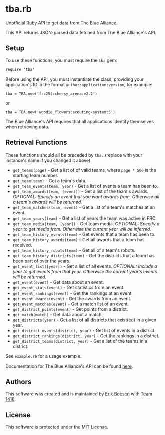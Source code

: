 # tba.rb
Unofficial Ruby API to get data from The Blue Alliance.

This API returns JSON-parsed data fetched from The Blue Alliance's API.

## Setup
To use these functions, you must require the `tba` gem:

    require 'tba'

Before using the API, you must instantiate the class, providing your application's ID in the format `author:application:version`, for example:

    tba = TBA.new('frc254:cheesy_arena:v2.2')

or

    tba = TBA.new('woodie_flowers:scouting-system:5')

The Blue Alliance's API requires that all applications identify themselves when retrieving data.


## Retrieval Functions
These functions should all be preceded by `tba.` (replace with your instance's name if you changed it above).
* `get_teams(page)` - Get a list of of valid teams, where `page * 500` is the starting team number.
* `get_team(team)` - Get a team's data.
* `get_team_events(team, year)` - Get a list of events a team has been to.
* `get_team_awards(team, [event])` - Get a list of the team's awards. _OPTIONAL: Specify an event that you want awards from. Otherwise all a team's awards will be returned._
* `get_team_matches(team, event)` - Get a list of a team's matches at an event.
* `get_team_years(team)` - Get a list of years the team was active in FRC.
* `get_team_media(team, [year])` - Get team media. _OPTIONAL: Specify a year to get media from. Otherwise the current year will be inferred._
* `get_team_history_events(team)` - Get events that a team has been to.
* `get_team_history_awards(team)` - Get all awards that a team has received.
* `get_team_history_robots(team)` - Get all of a team's robots.
* `get_team_history_districts(team)` - Get the districts that a team has been part of over the years.
* `get_event_list([year])` - Get a list of all events. _OPTIONAL: Include a year to get events from that year. Otherwise the current year's events will be returned._
* `get_event(event)` - Get data about an event.
* `get_event_stats(event)` - Get statistics from an event.
* `get_event_rankings(event)` - Get the rankings at an event.
* `get_event_awards(event)` - Get the awards from an event.
* `get_event_matches(event)` - Get a match list of an event.
* `get_district_points(event)` - Get points from a district.
* `get_match(match)` - Get data about a match.
* `get_districts(year)` - Get a list of all districts that exist(ed) in a given year.
* `get_district_events(district, year)` - Get list of events in a district.
* `get_district_rankings(district, year)` - Get the rankings in a district.
* `get_district_teams(district, year)` - Get a list of the teams in a district.

See `example.rb` for a usage example.

Documentation for The Blue Alliance's API can be found [here](https://www.thebluealliance.com/apidocs).

## Authors
This software was created and is maintained by [Erik Boesen](https://github.com/ErikBoesen) with [Team 1418](https://github.com/frc1418).

## License
This software is protected under the [MIT License](LICENSE).